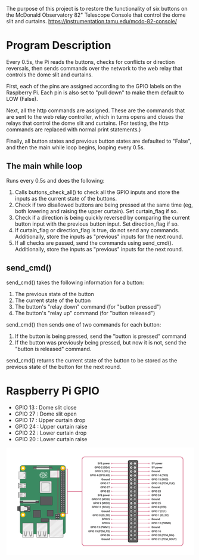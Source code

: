 The purpose of this project is to restore the functionality of six buttons on the McDonald Observatory 82" Telescope Console that control the dome slit and curtains.
https://instrumentation.tamu.edu/mcdo-82-console/

# Program Description
Every 0.5s, the Pi reads the buttons, checks for conflicts or direction reversals, then sends commands over the network to the web relay that controls the dome slit and curtains.

First, each of the pins are assigned according to the GPIO labels on the Raspberry Pi. Each pin is also set to "pull down" to make them default to LOW (False).

Next, all the http commands are assigned. These are the commands that are sent to the web relay controller, which in turns opens and closes the relays that control the dome slit and curtains. (For testing, the http commands are replaced with normal print statements.)

Finally, all button states and previous button states are defaulted to "False", and then the main while loop begins, looping every 0.5s.

## The main while loop
Runs every 0.5s and does the following:
1. Calls buttons_check_all() to check all the GPIO inputs and store the inputs as the current state of the buttons.
2. Check if two disallowed buttons are being pressed at the same time (eg, both lowering and raising the upper curtain). Set curtain_flag if so.
3. Check if a direction is being quickly reversed by comparing the current button input with the previous button input. Set direction_flag if so.
4. If curtain_flag or direction_flag is true, do not send any commands. Additionally, store the inputs as "previous" inputs for the next round.
5. If all checks are passed, send the commands using send_cmd(). Additionally, store the inputs as "previous" inputs for the next round.
 
## send_cmd()
send_cmd() takes the following information for a button:
1. The previous state of the button
2. The current state of the button
3. The button's "relay down" command (for "button pressed")
4. The button's "relay up" command (for "button released")
 
send_cmd() then sends one of two commands for each button:
1. If the button is being pressed, send the "button is pressed" command
2. If the button was previously being pressed, but now it is not, send the "button is released" command.

send_cmd() returns the current state of the button to be stored as the previous state of the button for the next round.

# Raspberry Pi GPIO
* GPIO 13 : Dome slit close
* GPIO 27 : Dome slit open
* GPIO 17 : Upper curtain drop
* GPIO 24 : Upper curtain raise
* GPIO 22 : Lower curtain drop
* GPIO 20 : Lower curtain raise

![pi_GPIO](pi_GPIO.png)
